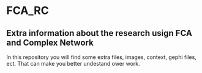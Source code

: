 # FCA_RC

## Extra information about the research usign FCA and Complex Network

In this repository you will find some extra files, images, context, gephi files, ect. That can make you better undestand ower work.



